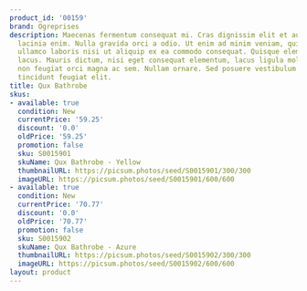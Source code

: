 ```yaml
---
product_id: '00159'
brand: Ogreprises
description: Maecenas fermentum consequat mi. Cras dignissim elit et augue. Nam aliquam
  lacinia enim. Nulla gravida orci a odio. Ut enim ad minim veniam, quis nostrud exercitation
  ullamco laboris nisi ut aliquip ex ea commodo consequat. Quisque elementum pharetra
  lacus. Mauris dictum, nisi eget consequat elementum, lacus ligula molestie metus,
  non feugiat orci magna ac sem. Nullam ornare. Sed posuere vestibulum nisl. Aliquam
  tincidunt feugiat elit.
title: Qux Bathrobe
skus:
- available: true
  condition: New
  currentPrice: '59.25'
  discount: '0.0'
  oldPrice: '59.25'
  promotion: false
  sku: S0015901
  skuName: Qux Bathrobe - Yellow
  thumbnailURL: https://picsum.photos/seed/S0015901/300/300
  imageURL: https://picsum.photos/seed/S0015901/600/600
- available: true
  condition: New
  currentPrice: '70.77'
  discount: '0.0'
  oldPrice: '70.77'
  promotion: false
  sku: S0015902
  skuName: Qux Bathrobe - Azure
  thumbnailURL: https://picsum.photos/seed/S0015902/300/300
  imageURL: https://picsum.photos/seed/S0015902/600/600
layout: product
---
```

